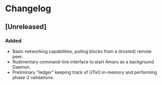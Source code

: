 # Changelog

<!--
Keep a changelog that is human-readable and structured. Each version shall
have its own entry and , every change ought to be categorized as one of the
following type:

- Added: for new features.
- Changed for changes in existing functionality.
- Deprecated: for soon-to-be removed features.
- Removed: for now removed features.
- Fixed: for any bug fixes.
- Security: in case of vulnerabilities.
-->

## [Unreleased]

### Added

- Basic networking capabilities, pulling blocks from a (trusted) remote peer.
- Rudimentary command-line interface to start Amaru as a background Daemon.
- Preliminary "ledger" keeping track of UTxO in-memory and performing phase-2
  validations.
